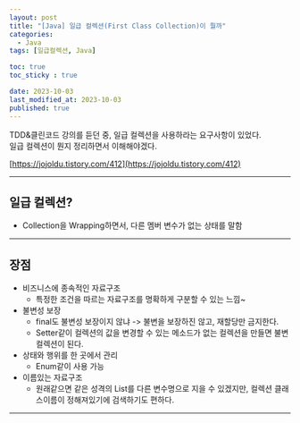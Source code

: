 ```yaml
---
layout: post
title: "[Java] 일급 컬렉션(First Class Collection)이 뭘까"
categories: 
  - Java
tags: [일급컬렉션, Java]

toc: true
toc_sticky : true

date: 2023-10-03
last_modified_at: 2023-10-03
published: true
---
```

TDD&클린코드 강의를 듣던 중, 일급 컬렉션을 사용하라는 요구사항이 있었다.  
일급 컬렉션이 뭔지 정리하면서 이해해야겠다.

[https://jojoldu.tistory.com/412](https://jojoldu.tistory.com/412)  

---
## 일급 컬렉션?
- Collection을 Wrapping하면서, 다른 멤버 변수가 없는 상태를 말함

---
## 장점 
- 비즈니스에 종속적인 자료구조
  - 특정한 조건을 따르는 자료구조를 명확하게 구분할 수 있는 느낌~
- 불변성 보장
  - final도 불변성 보장이지 않냐 -> 불변을 보장하진 않고, 재할당만 금지한다.
  - Setter같이 컬렉션의 값을 변경할 수 있는 메소드가 없는 컬렉션을 만들면 불변 컬렉션이 된다.
- 상태와 행위를 한 곳에서 관리
  - Enum같이 사용 가능
- 이름있는 자료구조
  - 원래같으면 같은 성격의 List를 다른 변수명으로 지을 수 있겠지만, 컬렉션 클래스이름이 정해져있기에 검색하기도 편하다.

---
